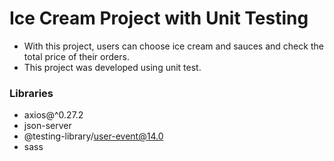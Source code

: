 # Ice Cream Project with Unit Testing

- With this project, users can choose ice cream and sauces and check the total price of their orders.
- This project was developed using unit test.

### Libraries

- axios@^0.27.2
- json-server
- @testing-library/user-event@14.0
- sass
